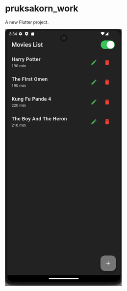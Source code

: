 # pruksakorn_work

A new Flutter project.




[![Flutter Movie Test](/Video/Movie.png)](https://youtube.com/shorts/4bKcB1IKoIs?feature=share)
